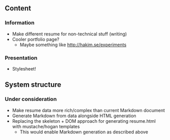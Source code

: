 ## Content
### Information
- Make different resume for non-technical stuff (writing)
- Cooler portfolio page?
  - Maybe something like http://hakim.se/experiments

### Presentation
- Stylesheet!

## System structure
### Under consideration
- Make resume data more rich/complex than current Markdown document
- Generate Markdown from data alongside HTML generation
- Replacing the skeleton + DOM approach for generating resume.html with mustache/hogan templates
  - This would enable Markdown generation as described above
